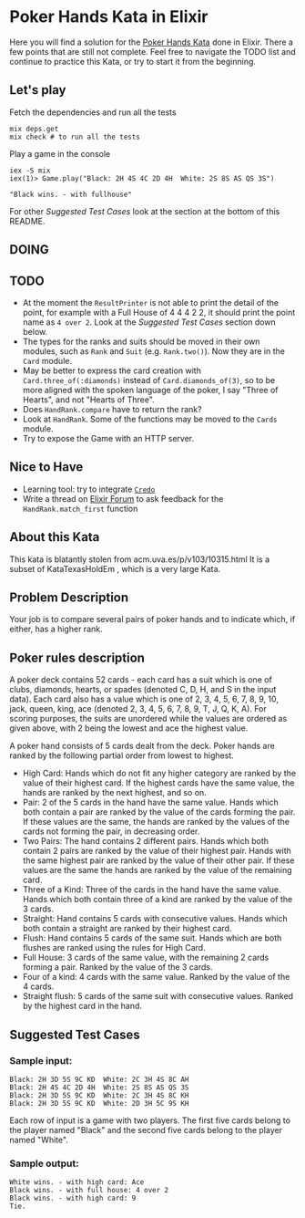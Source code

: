 # Poker Hands Kata in Elixir

Here you will find a solution for the [Poker Hands Kata](http://codingdojo.org/kata/PokerHands/) done in Elixir. There a few points that are still not complete. Feel free to navigate the TODO list and continue to practice this Kata, or try to start it from the beginning.

## Let's play

Fetch the dependencies and run all the tests

```
mix deps.get
mix check # to run all the tests
```

Play a game in the console

```
iex -S mix
iex(1)> Game.play("Black: 2H 4S 4C 2D 4H  White: 2S 8S AS QS 3S")

"Black wins. - with fullhouse"
```

For other _Suggested Test Cases_ look at the section at the bottom of this README.

## DOING

## TODO

- At the moment the `ResultPrinter` is not able to print the detail of the point, for example with a Full House of 4 4 4 2 2, it should print the point name as `4 over 2`. Look at the _Suggested Test Cases_ section down below.
- The types for the ranks and suits should be moved in their own modules, such as `Rank` and `Suit` (e.g. `Rank.two()`). Now they are in the `Card` module.
- May be better to express the card creation with `Card.three_of(:diamonds)` instead of `Card.diamonds_of(3)`, so to be more aligned with the spoken language of the poker, I say "Three of Hearts", and not "Hearts of Three".
- Does `HandRank.compare` have to return the rank?
- Look at `HandRank`. Some of the functions may be moved to the `Cards` module.
- Try to expose the Game with an HTTP server.

## Nice to Have

- Learning tool: try to integrate [`Credo`](https://github.com/rrrene/credo)
- Write a thread on [Elixir Forum](https://elixirforum.com/) to ask feedback for the `HandRank.match_first` function

## About this Kata

This kata is blatantly stolen from acm.uva.es/p/v103/10315.html It is a subset of KataTexasHoldEm , which is a very large Kata.

## Problem Description

Your job is to compare several pairs of poker hands and to indicate which, if either, has a higher rank.

## Poker rules description

A poker deck contains 52 cards - each card has a suit which is one of clubs, diamonds, hearts, or spades (denoted C, D, H, and S in the input data). Each card also has a value which is one of 2, 3, 4, 5, 6, 7, 8, 9, 10, jack, queen, king, ace (denoted 2, 3, 4, 5, 6, 7, 8, 9, T, J, Q, K, A). For scoring purposes, the suits are unordered while the values are ordered as given above, with 2 being the lowest and ace the highest value.

A poker hand consists of 5 cards dealt from the deck. Poker hands are ranked by the following partial order from lowest to highest.

- High Card: Hands which do not fit any higher category are ranked by the value of their highest card. If the highest cards have the same value, the hands are ranked by the next highest, and so on.
- Pair: 2 of the 5 cards in the hand have the same value. Hands which both contain a pair are ranked by the value of the cards forming the pair. If these values are the same, the hands are ranked by the values of the cards not forming the pair, in decreasing order.
- Two Pairs: The hand contains 2 different pairs. Hands which both contain 2 pairs are ranked by the value of their highest pair. Hands with the same highest pair are ranked by the value of their other pair. If these values are the same the hands are ranked by the value of the remaining card.
- Three of a Kind: Three of the cards in the hand have the same value. Hands which both contain three of a kind are ranked by the value of the 3 cards.
- Straight: Hand contains 5 cards with consecutive values. Hands which both contain a straight are ranked by their highest card.
- Flush: Hand contains 5 cards of the same suit. Hands which are both flushes are ranked using the rules for High Card.
- Full House: 3 cards of the same value, with the remaining 2 cards forming a pair. Ranked by the value of the 3 cards.
- Four of a kind: 4 cards with the same value. Ranked by the value of the 4 cards.
- Straight flush: 5 cards of the same suit with consecutive values. Ranked by the highest card in the hand.

## Suggested Test Cases

### Sample input:

```
Black: 2H 3D 5S 9C KD  White: 2C 3H 4S 8C AH
Black: 2H 4S 4C 2D 4H  White: 2S 8S AS QS 3S
Black: 2H 3D 5S 9C KD  White: 2C 3H 4S 8C KH
Black: 2H 3D 5S 9C KD  White: 2D 3H 5C 9S KH
```

Each row of input is a game with two players. The first five cards belong to the player named "Black" and the second five cards belong to the player named "White".

### Sample output:

```
White wins. - with high card: Ace
Black wins. - with full house: 4 over 2
Black wins. - with high card: 9
Tie.
```
